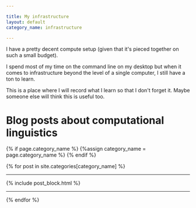 ```yaml
---

title: My infrastructure
layout: default
category_name: infrastructure

---
```


I have a pretty decent compute setup (given that it's pieced together on such a small budget). 

I spend most of my time on the command line on my desktop but when it comes to infrastructure beyond the level of a single computer, I still have a ton to learn. 

This is a place where I will record what I learn so that I don't forget it. Maybe someone else will think this is useful too. 

# Blog posts about computational linguistics
{% if page.category_name %}
   {%assign category_name = page.category_name %}
{% endif %}


{% for post in site.categories[category_name] %}
  ___
  {% include post_block.html %}
  ___
{% endfor %}

